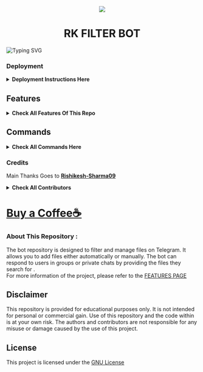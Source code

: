 <p align="center">
  <img src="https://graph.org//file/94891b8229c6b1e03d1e8.jpg">
</p>
<h1 align="center">
  <b>RK FILTER BOT</b>
</h1>

![Typing SVG](https://readme-typing-svg.herokuapp.com/?lines=𝐓𝐡𝐢𝐬+𝐢𝐬+𝐑𝐊+𝐅𝐢𝐥𝐭𝐞𝐫+𝐁𝐎𝐓!;𝐂𝐫𝐞𝐚𝐭𝐞𝐝+𝐁𝐲+𝐑𝐊+𝐁𝐨𝐭𝐳™;𝗔+𝐏𝐨𝐰𝐞𝐫𝐟𝐮𝐥+𝐓𝐠+𝐀𝐮𝐭𝐨𝐟𝐢𝐥𝐭𝐞𝐫+𝐁𝐨𝐭;𝐖𝐢𝐭𝐡+𝐋𝐚𝐭𝐞𝐬𝐭+𝐚𝐧𝐝+𝐀𝐝𝐯𝐚𝐧𝐜𝐞𝐝+𝐅𝐞𝐚𝐭𝐮𝐫𝐞𝐬)</p>

### Deployment 
<details>
<summary><b>Deployment Instructions Here</b></summary>




If You Encounter Any Issues **Deploying** The Repo, Feel Free To Seek Assistance In Our **support group**:




[![Join Support Group    ](https://img.shields.io/badge/Join%20Support%20Group-Click%20Here-blue?style=flat&logo=telegram&labelColor=white&link=https://t.me/Rkbotz)](https://t.me/Rkbotz)


### How To Deploy


[Click Here to Check Deployment Guide](https://github.com/Rishikesh-Sharma09/Auto-Filter-Bot/blob/master/readme/DEPLOYMENT.md)
</details>

## Features
<details>
<summary><b>Check All Features Of This Repo</b></summary>
 

<b>Click [Here To See All Features](https://github.com/Rishikesh-Sharma09/Auto-Filter-Bot/blob/master/readme/FEATURES.md) of the bot.</b>
 
  
 [![Sample Bot](https://img.shields.io/badge/Join%20Support%20Group-Click%20Here-blue?style=flat&logo=telegram&labelColor=white&link=https://t.me/Rkbotz)](https://t.me/Rkbotz)
 
 </details>

## Commands 
<details>
<summary><b>Check All Commands Here</b></summary>
  
```
start - Start The Bot
ask - Ask To AI
my_plan - To Check Current Plan active on account
plans - To Get The Plans
set_shortlink - To Set Shortlink for the Group 
set_tutorial - To Set Tutorial Video For The Shortlink 
set_shortlink2- To Set  Second Shortlink for the Group 
set_tutorial2 - To Set Second Tutorial Video For The Second Shortlink 
set_shortlink3 - To Set Third Shortlink for the Group 
set_tutorial3 - To Set Third Tutorial Video For The Shortlink 
set_fsub - To Set Force Subscribe Channel For Your Group
set_welcome - To Set Custom Welcome Message For New Joined Users  For Group
set_template - To Set Custom Imdb Template
set_caption - To Set Custom Caption
get_custom_settings - To Get Your Group Settings Details
settings - To Change Group Settings As Your Wish
logs - To Get Logs 
id - To Get TG Id or Group Id
stats - To Check The Statistics of Bot
index_channels - To Get The List of Index Channels
delete - To Delete Files from mongodb with a keyword
mute - To Mute a User in Any Group [Group Management]
unmute - To Unmutr a User From The Group [Group Management]
ban - Ban a User in Group [Group Management]
unban - Unban a User from Group
telegraph - Upload a file and get Telegraph Link
add_premium - [Bot Admin Only]Add a Member in Premium Membership Plan
remove_premium - [Bot Admin Only]Remove a user from Premium Subscription
broadcast - To Broadcast Users
pin_broadcast - Pin Broadcast in User PM
grp_broadcast - Group Broadcast 
pin_grp_broadcast - Pin in Group Broadcast 
users - Check Users in DB
chats - Chats Available in DB
ban_user - Ban a User To Use The Bot
unban_user - Unban The Banned User 
ban_grp - Ban a Group To Use The Bot
invite_link - Get Invition Link
restart - Re-Start the bot
```
  
</details>




### Credits
 Main Thanks Goes to <b>[Rishikesh-Sharma09](https://github.com/Rishikesh-Sharma09)</b>


<details>
<summary><b>Check All Contributors</b></summary>
 
 <b>Thanks to all the contributors for their codes and ideas.</b>
 
* [![EvaMaria](https://img.shields.io/static/v1?label=EvaMaria&message=Developers&color=blue)](https://t.me/TeamEvamaria)
* [![Rishikesh](https://img.shields.io/static/v1?label=Rishikesh-Sharma&message=RK_Botz&color=yellow)](https://telegram.me/Rk_botowner)
* [![Mr. Infinity](https://img.shields.io/static/v1?label=Mr.Infinity&message=Infinity_Botz&color=blue)](https://telegram.me/infinitymp07)
* [![ᕼᗩᘉSᗩᖽᐸᗩ](https://img.shields.io/static/v1?label=ᕼᗩᘉSᗩᖽᐸᗩ&message=HA_Bots&color=critical)](https://github.com/HA-Bots)
* [![Technical AKS](https://img.shields.io/static/v1?label=Technical_AKS&message=Tg&color=critical)](https://github.com/technicalaks)  [![Kunal](https://img.shields.io/static/v1?label=KD-Botz&message=Tg&color=critical)](https://github.com/KDBotz)
* [![Bisal](https://img.shields.io/static/v1?label=Bisal&message=Tg&color=critical)](https://github.com/biisal) [![Joelkb](https://img.shields.io/static/v1?label=Joelkb&message=Tg&color=critical)](https://github.com/Joelkbhttps://github.com/technicalaks)
*  and [All Contributors](https://github.com/Rishikesh-Sharma09/Auto-Filter-Bot/graphs/contributors) for Free Help ☺️




## Thanks to
 - [Pyrogram](https://t.me/pyrogramchat) for Library.
</details>


# [Buy a Coffee☕]()




### About This Repository :


The bot repository is designed to filter and manage files on Telegram. It allows you to add files either automatically or manually. The bot can respond to users in groups or private chats by providing the files they search for .
<br>
For more information of the project, please refer to the [FEATURES PAGE](https://github.com/Rishikesh-Sharma09/Auto-Filter-Bot/blob/master/readme/FEATURES.md)


## Disclaimer
This repository is provided for educational purposes only. It is not intended for personal or commercial gain. Use of this repository and the code within is at your own risk. The authors and contributors are not responsible for any misuse or damage caused by the use of this project.




## License




This project is licensed under the [GNU License](https://github.com/Rishikesh-Sharma09/Auto-Filter-Bot/blob/master/LICENSE)



